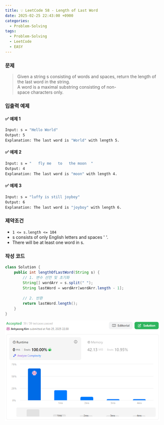```yaml
---
title: 💡 LeetCode 58 - Length of Last Word
date: 2025-02-25 22:43:00 +0900
categories:
  - Problem-Solving
tags:
  - Problem-Solving
  - LeetCode
  - EASY
---
```


### 문제
>Given a string s consisting of words and spaces, return the length of the last word in the string.  
>A word is a maximal substring consisting of non-space characters only.


### 입출력 예제
#### ✅ 예제 1
```bash
Input: s = "Hello World"
Output: 5
Explanation: The last word is "World" with length 5.
```

#### ✅ 예제 2
```bash
Input: s = "   fly me   to   the moon  "
Output: 4
Explanation: The last word is "moon" with length 4.
```

#### ✅ 예제 3
```bash
Input: s = "luffy is still joyboy"
Output: 6
Explanation: The last word is "joyboy" with length 6.
```


### 제약조건
- `1 <= s.length <= 104`
- s consists of only English letters and spaces ' '.   
- There will be at least one word in s.


### 작성 코드
```java
class Solution {
	public int lengthOfLastWord(String s) {
		// 1. 변수 선언 및 초기화
		String[] wordArr = s.split(" ");
		String lastWord = wordArr[wordArr.length - 1];
		
		// 2. 반환
		return lastWord.length();
	}
}
```
![](/assets/image/Pasted%20image%2020250528013414.png)